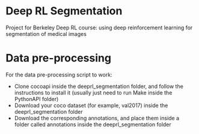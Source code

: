 # Deep RL Segmentation
Project for Berkeley Deep RL course: using deep reinforcement learning for segmentation of medical images

# Data pre-processing
For the data pre-processing script to work:
- Clone cocoapi inside the deeprl_segmentation folder, and follow the instructions to install it (usually just need to run Make
inside the PythonAPI folder)
- Download your coco dataset (for example, val2017) inside the deeprl_segmentation folder
- Download the corresponding annotations, and place them inside a folder called annotations inside the deeprl_segmentation folder
